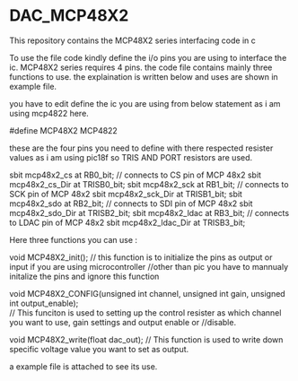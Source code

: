 # DAC_MCP48X2
This repository contains the MCP48X2 series interfacing code in c

To use the file code kindly define the i/o pins you are using to interface the ic. MCP48X2 series requires 4 pins. the code file contains mainly three functions to use. the explaination is written below and uses are shown in example file.

you have to edit define the ic you are using from below statement as i am using mcp4822 here.

#define MCP48X2 MCP4822


these are the four pins you need to define with there respected resister values as i am using pic18f so TRIS AND PORT resistors are used.

sbit mcp48x2_cs at RB0_bit;       // connects to CS pin of MCP 48x2
sbit mcp48x2_cs_Dir at TRISB0_bit;
sbit mcp48x2_sck at RB1_bit;      // connects to SCK pin of MCP 48x2
sbit mcp48x2_sck_Dir at TRISB1_bit;
sbit mcp48x2_sdo at RB2_bit;      // connects to SDI pin of MCP 48x2
sbit mcp48x2_sdo_Dir at TRISB2_bit;
sbit mcp48x2_ldac at RB3_bit;      // connects to LDAC pin of MCP 48x2
sbit mcp48x2_ldac_Dir at TRISB3_bit;


Here three functions you can use :

void MCP48X2_init();          // this function is to initialize the pins as output or input if you are using microcontroller                                   //other than pic you have to mannualy initalize the pins and ignore this function



void MCP48X2_CONFIG(unsigned int channel, unsigned int gain, unsigned int output_enable);  
// This funciton is used to setting up the control resister as which channel you want to use, gain settings and output enable or //disable.

void MCP48X2_write(float dac_out); // This function is used to write down specific voltage value you want to set as output.

a example file is attached to see its use.
